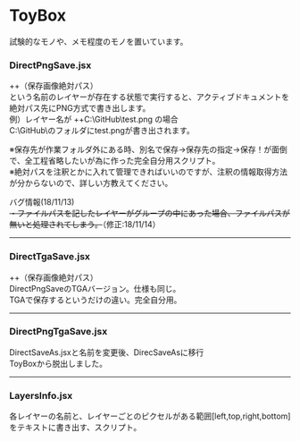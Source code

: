 # ToyBox

試験的なモノや、メモ程度のモノを置いています。


### DirectPngSave.jsx
++（保存画像絶対パス）  
という名前のレイヤーが存在する状態で実行すると、アクティブドキュメントを絶対パス先にPNG方式で書き出します。  
例）レイヤー名が ++C:\GitHub\test.png の場合  
  C:\GitHub\のフォルダにtest.pngが書き出されます。  

※保存先が作業フォルダ外にある時、別名で保存->保存先の指定->保存！が面倒で、全工程省略したいが為に作った完全自分用スクリプト。  
※絶対パスを注釈とかに入れて管理できればいいのですが、注釈の情報取得方法が分からないので、詳しい方教えてください。

バグ情報(18/11/13)  
~~・ファイルパスを記したレイヤーがグループの中にあった場合、ファイルパスが無いと処理されてしまう。~~（修正:18/11/14）  

***
### DirectTgaSave.jsx
++（保存画像絶対パス）  
DirectPngSaveのTGAバージョン。仕様も同じ。  
TGAで保存するというだけの違い。完全自分用。  
***

### DirectPngTgaSave.jsx
DirectSaveAs.jsxと名前を変更後、DirecSaveAsに移行  
ToyBoxから脱出しました。
***

### LayersInfo.jsx
各レイヤーの名前と、レイヤーごとのピクセルがある範囲[left,top,right,bottom]をテキストに書き出す、スクリプト。
